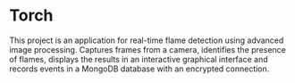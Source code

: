 # Torch
This project is an application for real-time flame detection using advanced image processing. Captures frames from a camera, identifies the presence of flames, displays the results in an interactive graphical interface and records events in a MongoDB database with an encrypted connection.
